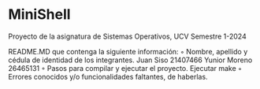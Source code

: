 # MiniShell
Proyecto de la asignatura de Sistemas Operativos, UCV Semestre 1-2024

README.MD que contenga la siguiente información:
◦ Nombre, apellido y cédula de identidad de los integrantes.
Juan Siso 21407466
Yunior Moreno 26465131
◦ Pasos para compilar y ejecutar el proyecto.
Ejecutar make 
◦ Errores conocidos y/o funcionalidades faltantes, de haberlas.
